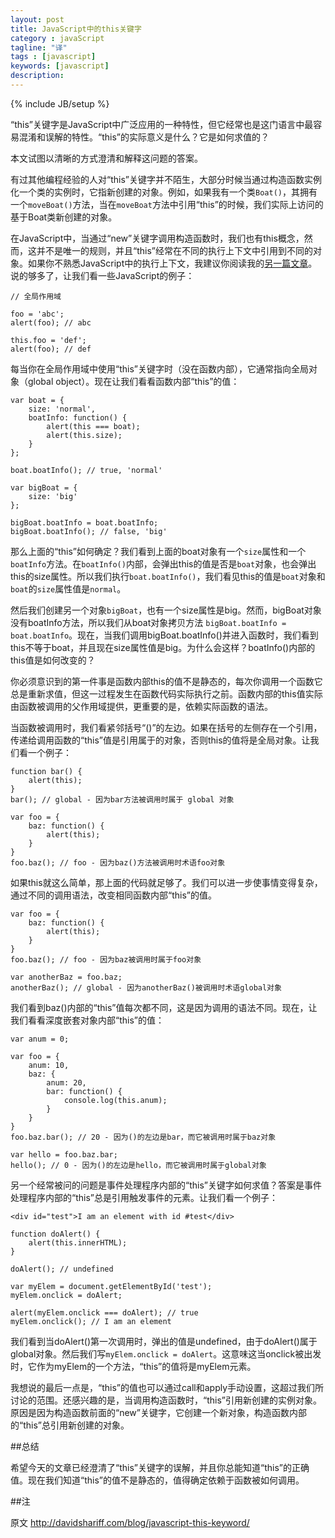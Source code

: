 ```yaml
---
layout: post
title: JavaScript中的this关键字
category : javaScript
tagline: "译"
tags : [javascript]
keywords: [javascript]
description: 
---
```

{% include JB/setup %}

“this”关键字是JavaScript中广泛应用的一种特性，但它经常也是这门语言中最容易混淆和误解的特性。“this”的实际意义是什么？它是如何求值的？

本文试图以清晰的方式澄清和解释这问题的答案。

有过其他编程经验的人对“this”关键字并不陌生，大部分时候当通过构造函数实例化一个类的实例时，它指新创建的对象。例如，如果我有一个类`Boat()`，其拥有一个`moveBoat()`方法，当在`moveBoat`方法中引用“this”的时候，我们实际上访问的基于Boat类新创建的对象。

在JavaScript中，当通过“new”关键字调用构造函数时，我们也有this概念，然而，这并不是唯一的规则，并且“this”经常在不同的执行上下文中引用到不同的对象。如果你不熟悉JavaScript中的执行上下文，我建议你阅读我的[另一篇文章](http://yanhaijing.com/javascript/2014/04/29/what-is-the-execution-context-in-javascript)。说的够多了，让我们看一些JavaScript的例子：

	// 全局作用域
	
	foo = 'abc';
	alert(foo); // abc
	
	this.foo = 'def';
	alert(foo); // def

每当你在全局作用域中使用“this”关键字时（没在函数内部），它通常指向全局对象（global object）。现在让我们看看函数内部“this”的值：

	var boat = {
	    size: 'normal',
	    boatInfo: function() {
	        alert(this === boat);
	        alert(this.size);
	    }
	};
	
	boat.boatInfo(); // true, 'normal'
	
	var bigBoat = {
	    size: 'big'
	};
	
	bigBoat.boatInfo = boat.boatInfo;
	bigBoat.boatInfo(); // false, 'big'

那么上面的“this”如何确定？我们看到上面的boat对象有一个`size`属性和一个`boatInfo`方法。在`boatInfo()`内部，会弹出this的值是否是`boat`对象，也会弹出this的size属性。所以我们执行`boat.boatInfo()`，我们看见this的值是`boat`对象和`boat`的`size`属性值是`normal`。

然后我们创建另一个对象`bigBoat`，也有一个size属性是big。然而，bigBoat对象没有boatInfo方法，所以我们从boat对象拷贝方法 `bigBoat.boatInfo = boat.boatInfo`。现在，当我们调用bigBoat.boatInfo()并进入函数时，我们看到this不等于boat，并且现在size属性值是big。为什么会这样？boatInfo()内部的this值是如何改变的？

你必须意识到的第一件事是函数内部this的值不是静态的，每次你调用一个函数它总是重新求值，但这一过程发生在函数代码实际执行之前。函数内部的this值实际由函数被调用的父作用域提供，更重要的是，依赖实际函数的语法。

当函数被调用时，我们看紧邻括号“()”的左边。如果在括号的左侧存在一个引用，传递给调用函数的“this”值是引用属于的对象，否则this的值将是全局对象。让我们看一个例子：

	function bar() {
	    alert(this);
	}
	bar(); // global - 因为bar方法被调用时属于 global 对象
	
	var foo = {
	    baz: function() {
	        alert(this);
	    }
	}
	foo.baz(); // foo - 因为baz()方法被调用时术语foo对象

如果this就这么简单，那上面的代码就足够了。我们可以进一步使事情变得复杂，通过不同的调用语法，改变相同函数内部“this”的值。

	var foo = {
	    baz: function() {
	        alert(this);
	    }
	}
	foo.baz(); // foo - 因为baz被调用时属于foo对象
	
	var anotherBaz = foo.baz;
	anotherBaz(); // global - 因为anotherBaz()被调用时术语global对象

我们看到baz()内部的“this”值每次都不同，这是因为调用的语法不同。现在，让我们看看深度嵌套对象内部“this”的值：

	var anum = 0;
	
	var foo = {
	    anum: 10,
	    baz: {
	        anum: 20,
	        bar: function() {
	            console.log(this.anum);
	        }
	    }
	}
	foo.baz.bar(); // 20 - 因为()的左边是bar，而它被调用时属于baz对象
	
	var hello = foo.baz.bar;
	hello(); // 0 - 因为()的左边是hello，而它被调用时属于global对象

另一个经常被问的问题是事件处理程序内部的“this”关键字如何求值？答案是事件处理程序内部的“this”总是引用触发事件的元素。让我们看一个例子：

	<div id="test">I am an element with id #test</div>

	function doAlert() { 
	    alert(this.innerHTML); 
	} 
	
	doAlert(); // undefined 
	
	var myElem = document.getElementById('test'); 
	myElem.onclick = doAlert; 
	
	alert(myElem.onclick === doAlert); // true 
	myElem.onclick(); // I am an element

我们看到当doAlert()第一次调用时，弹出的值是undefined，由于doAlert()属于global对象。然后我们写`myElem.onclick = doAlert`。这意味这当onclick被出发时，它作为myElem的一个方法，“this”的值将是myElem元素。

我想说的最后一点是，“this”的值也可以通过call和apply手动设置，这超过我们所讨论的范围。还感兴趣的是，当调用构造函数时，“this”引用新创建的实例对象。原因是因为构造函数前面的“new”关键字，它创建一个新对象，构造函数内部的“this”总引用新创建的对象。

##总结

希望今天的文章已经澄清了“this”关键字的误解，并且你总能知道“this”的正确值。现在我们知道“this”的值不是静态的，值得确定依赖于函数被如何调用。

##注

原文 http://davidshariff.com/blog/javascript-this-keyword/

